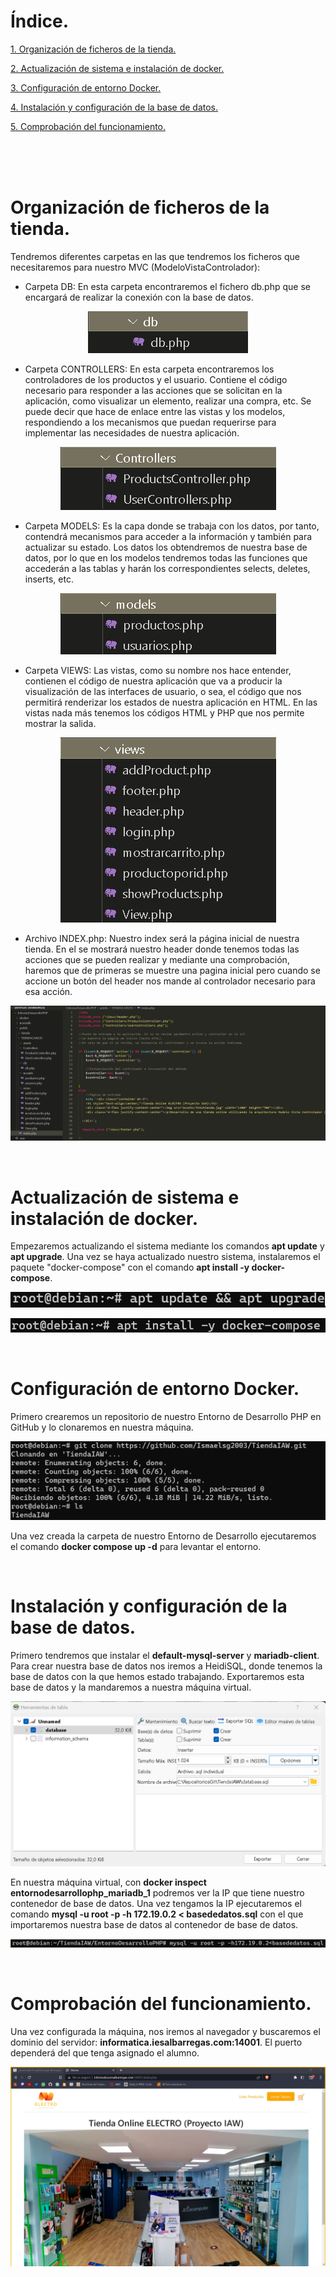# Índice.

[1. Organización de ficheros de la tienda.](#1)

[2. Actualización de sistema e instalación de docker.](#2)

[3. Configuración de entorno Docker.](#3)

[4. Instalación y configuración de la base de datos.](#4)

[5. Comprobación del funcionamiento.](#5)

<br><br><br>
<a id="1"></a>

# Organización de ficheros de la tienda.

Tendremos diferentes carpetas en las que tendremos los ficheros que necesitaremos para nuestro MVC (ModeloVistaControlador):

- Carpeta DB: En esta carpeta encontraremos el fichero db.php que se encargará de realizar la conexión con la base de datos.

<p align="center">
  <img src="fotos/1.png">
</p>

- Carpeta CONTROLLERS: En esta carpeta encontraremos los controladores de los productos y el usuario. Contiene el código necesario para responder a las acciones que se solicitan en la aplicación, como visualizar un elemento, realizar una compra, etc. Se puede decir que hace de enlace entre las vistas y los modelos, respondiendo a los mecanismos que puedan requerirse para implementar las necesidades de nuestra aplicación.

<p align="center">
  <img src="fotos/2.png">
</p>

- Carpeta MODELS: Es la capa donde se trabaja con los datos, por tanto, contendrá mecanismos para acceder a la información y también para actualizar su estado. Los datos los obtendremos de nuestra base de datos, por lo que en los modelos tendremos todas las funciones que accederán a las tablas y harán los correspondientes selects, deletes, inserts, etc.

<p align="center">
  <img src="fotos/3.png">
</p>

- Carpeta VIEWS: Las vistas, como su nombre nos hace entender, contienen el código de nuestra aplicación que va a producir la visualización de las interfaces de usuario, o sea, el código que nos permitirá renderizar los estados de nuestra aplicación en HTML. En las vistas nada más tenemos los códigos HTML y PHP que nos permite mostrar la salida.

<p align="center">
  <img src="fotos/4.png">
</p>

- Archivo INDEX.php: Nuestro index será la página inicial de nuestra tienda. En el se mostrará nuestro header donde tenemos todas las acciones que se pueden realizar y mediante una comprobación, haremos que de primeras se muestre una pagina inicial pero cuando se accione un botón del header nos mande al controlador necesario para esa acción.

<p align="center">
  <img src="fotos/5.png">
</p>



<br>
<a id="2"></a>

# Actualización de sistema e instalación de docker.

Empezaremos actualizando el sistema mediante los comandos **apt update** y **apt upgrade**. Una vez se haya actualizado nuestro sistema, instalaremos el paquete "docker-compose" con el comando **apt install -y docker-compose**.

<p align="center">
  <img src="fotos/6.png">
</p>

<p align="center">
  <img src="fotos/7.png">
</p>

<br>
<a id="3"></a>

# Configuración de entorno Docker.

Primero crearemos un repositorio de nuestro Entorno de Desarrollo PHP en GitHub y lo clonaremos en nuestra máquina.

<p align="center">
  <img src="fotos/8.png">
</p>

Una vez creada la carpeta de nuestro Entorno de Desarrollo ejecutaremos el comando **docker compose up -d** para levantar el entorno.

<br>
<a id="4"></a>

# Instalación y configuración de la base de datos.

Primero tendremos que instalar el **default-mysql-server** y **mariadb-client**. Para crear nuestra base de datos nos iremos a HeidiSQL, donde tenemos la base de datos con la que hemos estado trabajando. Exportaremos esta base de datos y la mandaremos a nuestra máquina virtual.

<p align="center">
  <img src="fotos/9.png">
</p>

En nuestra máquina virtual, con **docker inspect entornodesarrollophp\_mariadb\_1** podremos ver la IP que tiene nuestro contenedor de base de datos. Una vez tengamos la IP ejecutaremos el comando **mysql -u root -p -h 172.19.0.2 < basededatos.sql** con el que importaremos nuestra base de datos al contenedor de base de datos.

<p align="center">
  <img src="fotos/10.png">
</p>

<br>
<a id="5"></a>

# Comprobación del funcionamiento.

Una vez configurada la máquina, nos iremos al navegador y buscaremos el dominio del servidor: **informatica.iesalbarregas.com:14001**. El puerto dependerá del que tenga asignado el alumno.

<p align="center">
  <img src="fotos/11.jpg">
</p>